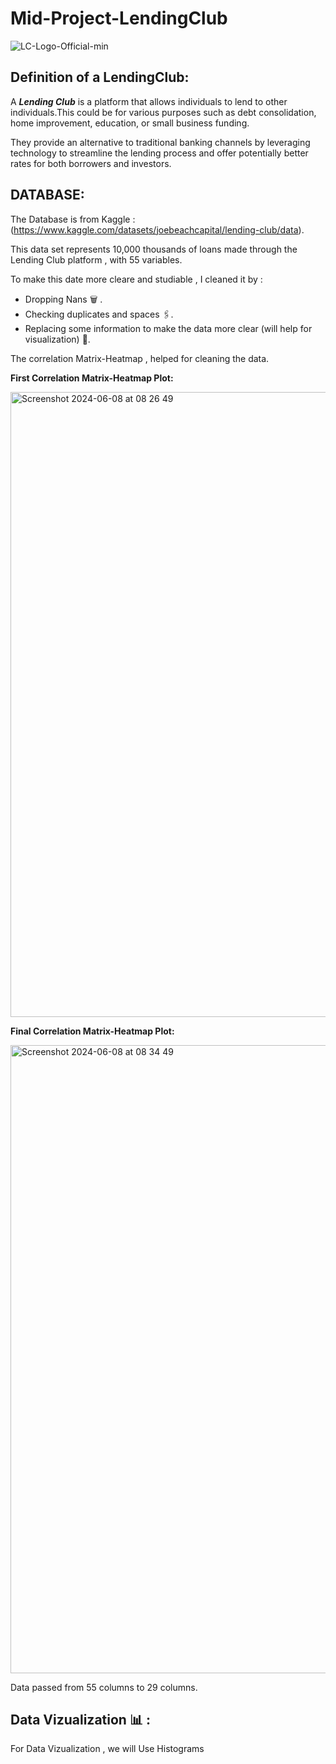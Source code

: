 # Mid-Project-LendingClub

![LC-Logo-Official-min](https://github.com/ManelAitAmer/Mid-Project-LendingClub/assets/160795377/317be1d3-b413-481a-816c-6a6a6bc8f252)

## Definition of a LendingClub:

A ***Lending Club*** is a platform that allows individuals to lend to other individuals.This could be for various purposes such as debt consolidation, home improvement, education, or small business funding.

They provide an alternative to traditional banking channels by leveraging technology to streamline the lending process and offer potentially better rates for both borrowers and investors.

## DATABASE:

The Database is from Kaggle : (https://www.kaggle.com/datasets/joebeachcapital/lending-club/data).

This data set represents 10,000 thousands of loans made through the Lending Club platform , with 55 variables. 

To make this date more cleare and studiable , I cleaned it by : 

- Dropping Nans :wastebasket: .
- Checking duplicates and spaces :paperclips:.
- Replacing some information to make the data more clear (will help for visualization) :open_book:.

The correlation Matrix-Heatmap , helped for cleaning the data.

**First Correlation Matrix-Heatmap Plot:**

<img width="1000" alt="Screenshot 2024-06-08 at 08 26 49" src="https://github.com/ManelAitAmer/Mid-Project-LendingClub/assets/160795377/26a8011d-521a-4f16-bcc1-ac8e43f26f9b">

**Final Correlation Matrix-Heatmap Plot:**

<img width="1005" alt="Screenshot 2024-06-08 at 08 34 49" src="https://github.com/ManelAitAmer/Mid-Project-LendingClub/assets/160795377/78cf60c8-046e-4421-92cc-bf42d1ed4923">

Data passed from 55 columns to 29 columns.

## Data Vizualization :bar_chart: :

For Data Vizualization , we will Use Histograms 
